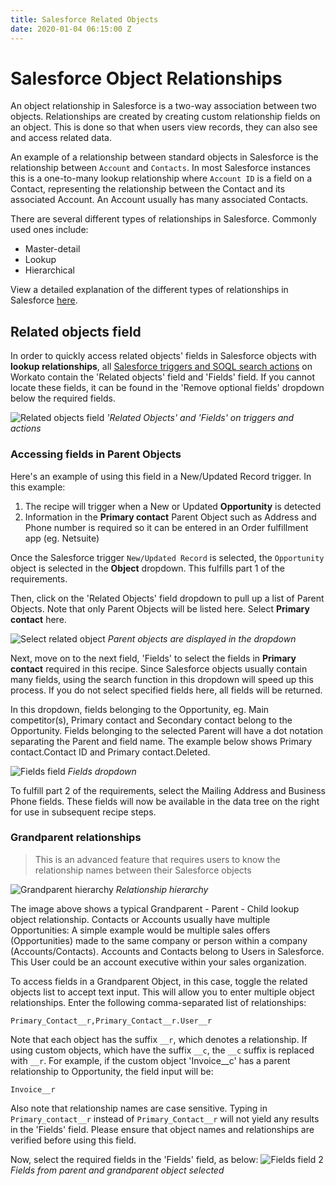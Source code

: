 ```yaml
---
title: Salesforce Related Objects
date: 2020-01-04 06:15:00 Z
---
```


# Salesforce Object Relationships

An object relationship in Salesforce is a two-way association between two objects. Relationships are created by creating custom relationship fields on an object. This is done so that when users view records, they can also see and access related data.

An example of a relationship between standard objects in Salesforce is the relationship between `Account` and `Contacts`. In most Salesforce instances this is a one-to-many lookup relationship where `Account ID` is a field on a Contact, representing the relationship between the Contact and its associated Account. An Account usually has many associated Contacts.

There are several different types of relationships in Salesforce. Commonly used ones include:
- Master-detail
- Lookup
- Hierarchical

View a detailed explanation of the different types of relationships in Salesforce [here](https://help.salesforce.com/articleView?id=overview_of_custom_object_relationships.htm&type=5).

## Related objects field

In order to quickly access related objects' fields in Salesforce objects with **lookup relationships**, all [Salesforce triggers and SOQL search actions](https://www.workato.com/integrations/salesforce) on Workato contain the 'Related objects' field and 'Fields' field. If you cannot locate these fields, it can be found in the 'Remove optional fields' dropdown below the required fields.

![Related objects field](~@img/salesforce-docs/related-objs-fields.png)
*'Related Objects' and 'Fields' on triggers and actions*

### Accessing fields in Parent Objects

Here's an example of using this field in a New/Updated Record trigger. In this example:

1. The recipe will trigger when a New or Updated **Opportunity** is detected
2. Information in the **Primary contact** Parent Object such as Address and Phone number is required so it can be entered in an Order fulfillment app (eg. Netsuite)

Once the Salesforce trigger `New/Updated Record` is selected, the `Opportunity` object is selected in the **Object** dropdown. This fulfills part 1 of the requirements.

Then, click on the 'Related Objects' field dropdown to pull up a list of Parent Objects. Note that only Parent Objects will be listed here. Select **Primary contact** here.

![Select related object](~@img/salesforce-docs/parent-field-dropdown.png)
*Parent objects are displayed in the dropdown*

Next, move on to the next field, 'Fields' to select the fields in **Primary contact** required in this recipe. Since Salesforce objects usually contain many fields, using the search function in this dropdown will speed up this process. If you do not select specified fields here, all fields will be returned.

In this dropdown, fields belonging to the Opportunity, eg. Main competitor(s), Primary contact and Secondary contact belong to the Opportunity. Fields belonging to the selected Parent will have a dot notation separating the Parent and field name. The example below shows Primary contact.Contact ID and Primary contact.Deleted.

![Fields field](~@img/salesforce-docs/fields-field-1.png)
*Fields dropdown*

To fulfill part 2 of the requirements, select the Mailing Address and Business Phone fields. These fields will now be available in the data tree on the right for use in subsequent recipe steps.

### Grandparent relationships

> This is an advanced feature that requires users to know the relationship names between their Salesforce objects

![Grandparent hierarchy](~@img/salesforce-docs/grandparent-hierarchy.png)
*Relationship hierarchy*

The image above shows a typical Grandparent - Parent - Child lookup object relationship. Contacts or Accounts usually have multiple Opportunities: A simple example would be multiple sales offers (Opportunities) made to the same company or person within a company (Accounts/Contacts). Accounts and Contacts belong to Users in Salesforce. This User could be an account executive within your sales organization.  

To access fields in a Grandparent Object, in this case, toggle the related objects list to accept text input. This will allow you to enter multiple object relationships. Enter the following comma-separated list of relationships:

```
Primary_Contact__r,Primary_Contact__r.User__r
```

Note that each object has the suffix `__r`, which denotes a relationship. If using custom objects, which have the suffix `__c`, the `__c` suffix is replaced with `__r`. For example, if the custom object 'Invoice__c' has a parent relationship to Opportunity, the field input will be:

```
Invoice__r
```

Also note that relationship names are case sensitive. Typing in `Primary_contact__r` instead of `Primary_Contact__r` will not yield any results in the 'Fields' field. Please ensure that object names and relationships are verified before using this field.

Now, select the required fields in the 'Fields' field, as below:
![Fields field 2](~@img/salesforce-docs/grandparent-relationship-selected.png)
*Fields from parent and grandparent object selected*

